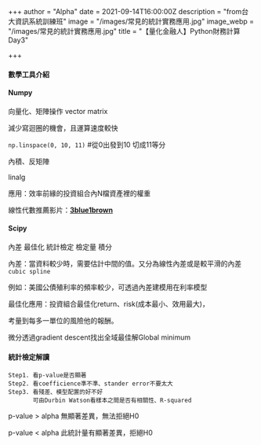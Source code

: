 +++
author = "Alpha"
date = 2021-09-14T16:00:00Z
description = "from台大資訊系統訓練班"
image = "/images/常見的統計實務應用.jpg"
image_webp = "/images/常見的統計實務應用.jpg"
title = "【量化金融人】Python財務計算Day3"

+++
#### 數學工具介紹

#### Numpy

向量化、矩陣操作 vector matrix

減少寫迴圈的機會，且運算速度較快

`np.linspace(0, 10, 11)`  #從0出發到10 切成11等分

內積、反矩陣

linalg

應用：效率前緣的投資組合內N檔資產裡的權重

線性代數推薦影片：[**3blue1brown**](https://www.youtube.com/playlist?list=PLZHQObOWTQDPD3MizzM2xVFitgF8hE_ab)

#### Scipy

內差 最佳化 統計檢定 檢定量 積分

內差：當資料較少時，需要估計中間的值。又分為線性內差或是較平滑的內差`cubic spline`

例如：美國公債殖利率的頻率較少，可透過內差建模用在利率模型

最佳化應用：投資組合最佳化return、risk(成本最小、效用最大)，

考量到每多一單位的風險他的報酬。

微分透過gradient descent找出全域最佳解Global minimum

#### 統計檢定解讀

    Step1. 看p-value是否顯著
    Step2. 看coefficience準不準、stander error不要太大
    Step3. 看殘差、模型配置的好不好 
    	   可由Durbin Watson看樣本之間是否有相關性、R-squared

p-value > alpha  無顯著差異，無法拒絕H0

p-value < alpha 此統計量有顯著差異，拒絕H0
